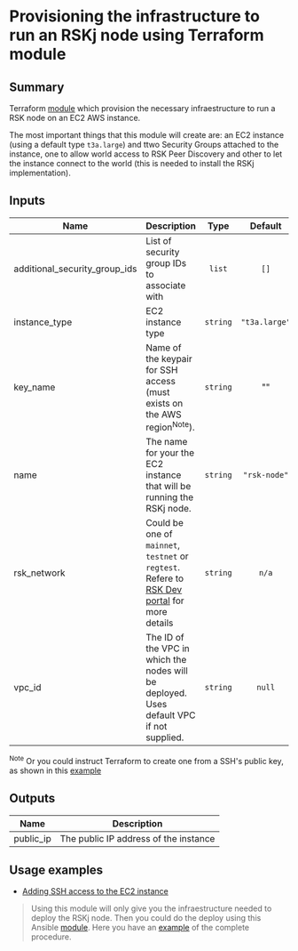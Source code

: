 # Provisioning the infrastructure to run an RSKj node using Terraform module

## Summary
Terraform [module](https://www.terraform.io/docs/language/modules/index.html) which provision the necessary infraestructure to run a RSK node on an EC2 AWS instance.

The most important things that this module will create are: an EC2 instance (using a default type `t3a.large`) and ttwo Security Groups attached to the instance, one to allow world access to RSK Peer Discovery and other to let the instance connect to the world (this is needed to install the RSKj implementation).

## Inputs
| Name | Description | Type | Default | Required |
|------|-------------|:----:|:-----:|:-----:|
|additional_security_group_ids|List of security group IDs to associate with|`list`|`[]`|no|
|instance_type|EC2 instance type|`string`|`"t3a.large"`|no|
|key_name|Name of the keypair for SSH access (must exists on the AWS region<sup>Note</sup>).|`string`| ""|no|
|name|The name for your the EC2 instance that will be running the RSKj node.|`string`|`"rsk-node"`|no|
| rsk_network | Could be one of `mainnet`, `testnet` or `regtest`. Refere to [RSK Dev portal](https://developers.rsk.co/rsk/node/configure/reference/#blockchainconfigname) for more details | `string` |`n/a` | yes |
|vpc_id|The ID of the VPC in which the nodes will be deployed. Uses default VPC if not supplied.|`string`|`null`|no|

<sup>Note</sup> Or you could instruct Terraform to create one from a SSH's public key, as shown in this [example](./Examples/Adding_SSH_access_to_the_EC2_instance/README.md)

## Outputs
| Name | Description |
|------|-------------|
| public_ip | The public IP address of the instance |

## Usage examples
* [Adding SSH access to the EC2 instance](./Examples/Adding_SSH_access_to_the_EC2_instance/README.md)

> Using this module will only give you the infraestructure needed to deploy the RSKj node. Then you could do the deploy using this Ansible [module](https://github.com/rsksmart/ansible-role-rsk-node). Here you have an [example](./Examples/Provision_deploy_and_configure.md) of the complete procedure.
